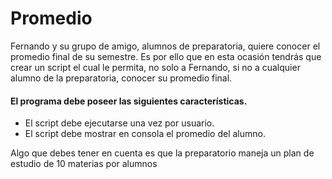 # Promedio

Fernando y su grupo de amigo, alumnos de preparatoria, quiere conocer el promedio final de su semestre. Es por ello que en esta ocasión tendrás que crear un script el cual le permita, no solo a Fernando, si no a cualquier alumno de la preparatoria, conocer su promedio final.

#### El programa debe poseer las siguientes características.

- El script debe ejecutarse una vez por usuario.
- El script debe mostrar en consola el promedio del alumno.

Algo que debes tener en cuenta es que la preparatorio maneja un plan de estudio de 10 materias por alumnos
